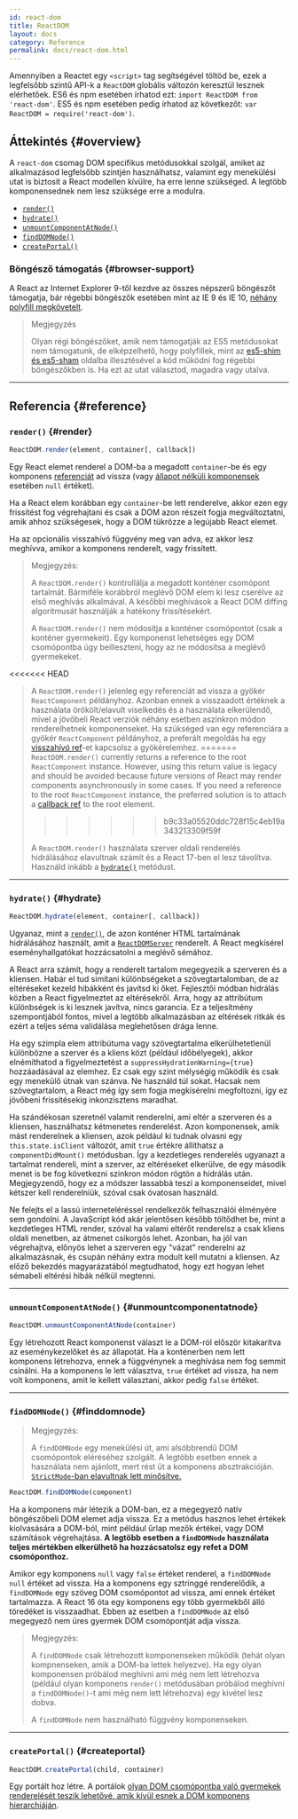 ```yaml
---
id: react-dom
title: ReactDOM
layout: docs
category: Reference
permalink: docs/react-dom.html
---
```


Amennyiben a Reactet egy `<script>` tag segítségével töltöd be, ezek a legfelsőbb szintű API-k a `ReactDOM` globális változón keresztül lesznek elérhetőek. ES6 és npm esetében írhatod ezt: `import ReactDOM from 'react-dom'`. ES5 és npm esetében pedig írhatod az következőt: `var ReactDOM = require('react-dom')`.

## Áttekintés {#overview}

A `react-dom` csomag DOM specifikus metódusokkal szolgál, amiket az alkalmazásod legfelsőbb szintjén használhatsz, valamint egy menekülési utat is biztosít a React modellen kívülre, ha erre lenne szükséged. A legtöbb komponensednek nem lesz szüksége erre a modulra.

- [`render()`](#render)
- [`hydrate()`](#hydrate)
- [`unmountComponentAtNode()`](#unmountcomponentatnode)
- [`findDOMNode()`](#finddomnode)
- [`createPortal()`](#createportal)

### Böngésző támogatás {#browser-support}

A React az Internet Explorer 9-től kezdve az összes népszerű böngészőt támogatja, bár régebbi böngészők esetében mint az IE 9 és IE 10, [néhány polyfill megkövetelt](/docs/javascript-environment-requirements.html).

> Megjegyzés
>
> Olyan régi böngészőket, amik nem támogatják az ES5 metódusokat nem támogatunk, de elképzelhető, hogy polyfillek, mint az [es5-shim és es5-sham](https://github.com/es-shims/es5-shim) oldalba illesztésével a kód működni fog régebbi böngészőkben is. Ha ezt az utat választod, magadra vagy utalva.

* * *

## Referencia {#reference}

### `render()` {#render}

```javascript
ReactDOM.render(element, container[, callback])
```

Egy React elemet renderel a DOM-ba a megadott `container`-be és egy komponens [referenciát](/docs/more-about-refs.html) ad vissza (vagy [állapot nélküli komponensek](/docs/components-and-props.html#function-and-class-components) esetében `null` értéket).

Ha a React elem korábban egy `container`-be lett renderelve, akkor ezen egy frissítést fog végrehajtani és csak a DOM azon részeit fogja megváltoztatni, amik ahhoz szükségesek, hogy a DOM tükrözze a legújabb React elemet.

Ha az opcionális visszahívó függvény meg van adva, ez akkor lesz meghívva, amikor a komponens renderelt, vagy frissített.

> Megjegyzés:
>
> A `ReactDOM.render()` kontrollálja a megadott konténer csomópont tartalmát. Bármiféle korábbról meglévő DOM elem ki lesz cserélve az első meghívás alkalmával. A későbbi meghívások a React DOM diffing algoritmusát használják a hatékony frissítésekért.
>
> A `ReactDOM.render()` nem módosítja a konténer csomópontot (csak a konténer gyermekeit). Egy komponenst lehetséges egy DOM csomópontba úgy beilleszteni, hogy az ne módosítsa a meglévő gyermekeket.
>
<<<<<<< HEAD
> A `ReactDOM.render()` jelenleg egy referenciát ad vissza a gyökér `ReactComponent` példányhoz. Azonban ennek a visszaadott értéknek a használata örökölt/elavult viselkedés
> és a használata elkerülendő, mivel a jövőbeli React verziók néhány esetben aszinkron módon renderelhetnek komponenseket. Ha szükséged van egy referenciára a gyökér `ReactComponent` példányhoz, a preferált megoldás ha egy 
> [visszahívó ref](/docs/more-about-refs.html#the-ref-callback-attribute)-et kapcsolsz a gyökérelemhez.
=======
> `ReactDOM.render()` currently returns a reference to the root `ReactComponent` instance. However, using this return value is legacy
> and should be avoided because future versions of React may render components asynchronously in some cases. If you need a reference to the root `ReactComponent` instance, the preferred solution is to attach a
> [callback ref](/docs/refs-and-the-dom.html#callback-refs) to the root element.
>>>>>>> b9c33a05520ddc728f15c4eb19a343213309f59f
>
> A `ReactDOM.render()` használata szerver oldali renderelés hidrálásához elavultnak számít és a React 17-ben el lesz távolítva. Használd inkább a [`hydrate()`](#hydrate) metódust.

* * *

### `hydrate()` {#hydrate}

```javascript
ReactDOM.hydrate(element, container[, callback])
```

Ugyanaz, mint a [`render()`](#render), de azon konténer HTML tartalmának hidrálásához használt, amit a [`ReactDOMServer`](/docs/react-dom-server.html) renderelt. A React megkísérel eseményhallgatókat hozzácsatolni a meglévő sémához.

A React arra számít, hogy a renderelt tartalom megegyezik a szerveren és a kliensen. Habár el tud simítani különbségeket a szövegtartalomban, de az eltéréseket kezeld hibákként és javítsd ki őket. Fejlesztői módban hidrálás közben a React figyelmeztet az eltérésekről. Arra, hogy az attribútum különbségek is ki lesznek javítva, nincs garancia. Ez a teljesítmény szempontjából fontos, mivel a legtöbb alkalmazásban az eltérések ritkák és ezért a teljes séma validálása meglehetősen drága lenne.

Ha egy szimpla elem attribútuma vagy szövegtartalma elkerülhetetlenül különbözne a szerver és a kliens közt (például időbélyegek), akkor elnémíthatod a figyelmeztetést a `suppressHydrationWarning={true}` hozzáadásával az elemhez. Ez csak egy szint mélységig működik és csak egy menekülő útnak van szánva. Ne használd túl sokat. Hacsak nem szövegtartalom, a React még így sem fogja megkísérelni megfoltozni, így ez jövőbeni frissítésekig inkonzisztens maradhat.

Ha szándékosan szeretnél valamit renderelni, ami eltér a szerveren és a kliensen, használhatsz kétmenetes renderelést. Azon komponensek, amik mást renderelnek a kliensen, azok például ki tudnak olvasni egy `this.state.isClient` változót, amit `true` értékre állíthatsz a `componentDidMount()` metódusban. Így a kezdetleges renderelés ugyanazt a tartalmat rendereli, mint a szerver, az eltéréseket elkerülve, de egy második menet is be fog következni szinkron módon rögtön a hidrálás után. Megjegyzendő, hogy ez a módszer lassabbá teszi a komponenseidet, mivel kétszer kell renderelniük, szóval csak óvatosan használd.

Ne felejts el a lassú interneteléréssel rendelkezők felhasználói élményére sem gondolni. A JavaScript kód akár jelentősen később töltődhet be, mint a kezdetleges HTML render, szóval ha valami eltérőt renderelsz a csak kliens oldali menetben, az átmenet csikorgós lehet. Azonban, ha jól van végrehajtva, előnyös lehet a szerveren egy "vázat" renderelni az alkalmazásnak, és csupán néhány extra modult kell mutatni a kliensen. Az előző bekezdés magyarázatából megtudhatod, hogy ezt hogyan lehet sémabeli eltérési hibák nélkül megtenni.

* * *

### `unmountComponentAtNode()` {#unmountcomponentatnode}

```javascript
ReactDOM.unmountComponentAtNode(container)
```

Egy létrehozott React komponenst választ le a DOM-ról először kitakarítva az eseménykezelőket és az állapotát. Ha a konténerben nem lett komponens létrehozva, ennek a függvénynek a meghívása nem fog semmit csinálni. Ha a komponens le lett választva, `true` értéket ad vissza, ha nem volt komponens, amit le kellett választani, akkor pedig `false` értéket.

* * *

### `findDOMNode()` {#finddomnode}

> Megjegyzés:
>
> A `findDOMNode` egy menekülési út, ami alsóbbrendű DOM csomópontok eléréséhez szolgált. A legtöbb esetben ennek a használata nem ajánlott, mert rést üt a komponens absztrakcióján. [`StrictMode`-ban elavultnak lett minősítve.](/docs/strict-mode.html#warning-about-deprecated-finddomnode-usage)

```javascript
ReactDOM.findDOMNode(component)
```
Ha a komponens már létezik a DOM-ban, ez a megegyező natív böngészőbeli DOM elemet adja vissza. Ez a metódus hasznos lehet értékek kiolvasására a DOM-ból, mint például űrlap mezők értékei, vagy DOM számítások végrehajtása. **A legtöbb esetben a `findDOMNode` használata teljes mértékben elkerülhető ha hozzácsatolsz egy refet a DOM csomóponthoz.**

Amikor egy komponens `null` vagy `false` értéket renderel, a `findDOMNode` `null` értéket ad vissza. Ha a komponens egy sztringgé renderelődik, a `findDOMNode` egy szöveg DOM csomópontot ad vissza, ami ennek értéket tartalmazza. A React 16 óta egy komponens egy több gyermekből álló töredéket is visszaadhat. Ebben az esetben a `findDOMNode` az első megegyező nem üres gyermek DOM csomópontját adja vissza.

> Megjegyzés:
>
> A `findDOMNode` csak létrehozott komponenseken működik (tehát olyan kompnenseken, amik a DOM-ba lettek helyezve). Ha egy olyan komponensen próbálod meghívni ami még nem lett létrehozva (például olyan komponens `render()` metódusában próbálod meghívni a `findDOMNode()`-t ami még nem lett létrehozva) egy kivétel lesz dobva.
>
> A `findDOMNode` nem használható függvény komponenseken.

* * *

### `createPortal()` {#createportal}

```javascript
ReactDOM.createPortal(child, container)
```

Egy portált hoz létre. A portálok [olyan DOM csomópontba való gyermekek renderelését teszik lehetővé, amik kívül esnek a DOM komponens hierarchiáján](/docs/portals.html).
